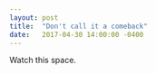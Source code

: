 ```yaml
---
layout: post
title:  "Don't call it a comeback"
date:   2017-04-30 14:00:00 -0400
---
```

Watch this space.
